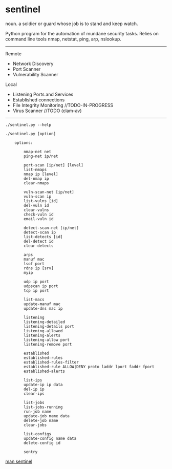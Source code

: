 # sentinel  

noun.  a soldier or guard whose job is to stand and keep watch.  

Python program for the automation of mundane security tasks.  Relies on command line tools nmap, netstat, ping, arp, nslookup.  

---

Remote
- Network Discovery
- Port Scanner
- Vulnerability Scanner

Local
- Listening Ports and Services
- Established connections
- File Integrity Monitoring //TODO-IN-PROGRESS
- Virus Scanner //TODO (clam-av)

---

```
./sentinel.py --help
```

```
./sentinel.py [option]

    options:

        nmap-net net
        ping-net ip/net

        port-scan [ip/net] [level]
        list-nmaps
        nmap ip [level]
        del-nmap ip
        clear-nmaps

        vuln-scan-net [ip/net]
        vuln-scan ip
        list-vulns [id]
        del-vuln id
        clear-vulns
        check-vuln id
        email-vuln id

        detect-scan-net [ip/net]
        detect-scan ip
        list-detects [id]
        del-detect id
        clear-detects

        arps
        manuf mac
        lsof port
        rdns ip [srv]
        myip

        udp ip port
        udpscan ip port
        tcp ip port

        list-macs
        update-manuf mac
        update-dns mac ip

        listening
        listening-detailed
        listening-details port
        listening-allowed
        listening-alerts
        listening-allow port
        listening-remove port

        established
        established-rules
        established-rules-filter
        established-rule ALLOW|DENY proto laddr lport faddr fport
        established-alerts

        list-ips
        update-ip ip data
        del-ip ip
        clear-ips

        list-jobs
        list-jobs-running
        run-job name
        update-job name data
        delete-job name
        clear-jobs

        list-configs
        update-config name data
        delete-config id

        sentry

```

[man sentinel](/docs/README.man.md)




